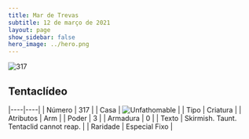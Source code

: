 ```yaml
---
title: Mar de Trevas
subtitle: 12 de março de 2021
layout: page
show_sidebar: false
hero_image: ../hero.png
---
```


![317](https://cdn.keyforgegame.com/media/card_front/pt/496_317_5265VJ637429_pt.png)

## Tentaclídeo

|----|----|
| Número | 317 |
| Casa | ![Unfathomable](https://archonarcana.com/images/thumb/1/10/Unfathomable.png/22px-Unfathomable.png "Abissais") |
| Tipo | Criatura |
| Atributos | Arm |
| Poder | 3 |
| Armadura | 0 |
| Texto | Skirmish. Taunt.  Tentaclid cannot reap. |
| Raridade | Especial Fixo |
